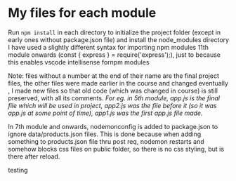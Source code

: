 # My files for each module

Run `npm install` in each directory to initialize the project folder (except in early ones without package.json file) and install the node_modules directory <br>
I have used a slightly different syntax for importing npm modules 11th module onwards (const { express } = require('express');), just to because this enables vscode intellisense fornpm modules

Note: files without a number at the end of their name are the final project files, the other files were made earlier in the course and changed eventually , I made new files so that old code (which was changed in course) is still preserved, with all its comments. *For eg. in 5th module, app.js is the final file which will be used in project, app2.js was the file before it (so it was app.js at some point of time), app1.js was the first app.js file made.*


In 7th module and onwards, nodemonconfig is added to package.json to ignore data/products.json files. This is done because when adding something to products.json file thru post req, nodemon restarts and somehow blocks css files on public folder, so there is no css styling, but is there after reload.

testing
